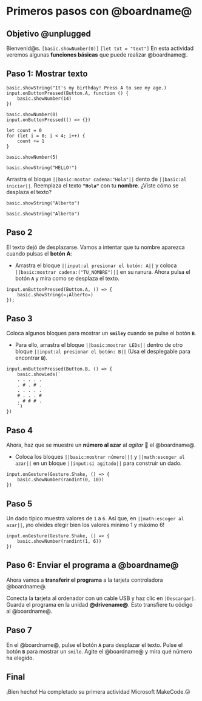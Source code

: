 # Primeros pasos con @boardname@

## Objetivo @unplugged

Bienvenid@s. ``[basic.showNumber(0)]``   ``[let txt = "text"]`` En esta actividad veremos algunas **funciones básicas** que puede realizar @boardname@. 

## Paso 1: Mostrar texto

```sim
basic.showString("It's my birthday! Press A to see my age.)
input.onButtonPressed(Button.A, function () {
    basic.showNumber(14)
})
```

```namespaces
basic.showNumber(0)
input.onButtonPressed(() => {})
```

```block
let count = 0
for (let i = 0; i < 4; i++) {
    count += 1
}
```

```blocks
basic.showNumber(5)
```

```blocks
basic.showString("HELLO!")
```

Arrastra el bloque ``||basic:mostar cadena:"Hola"||`` dento de ``||basic:al iniciar||``. Reemplaza el texto **``"Hola"``** con tu **nombre**. ¿Viste cómo se desplaza el texto?

```sim
basic.showString("Alberto")
```

```blocks
basic.showString("Alberto")
```

## Paso 2

El texto dejó de desplazarse. Vamos a intentar que tu nombre aparezca cuando pulsas el **botón A**:

* Arrastra el bloque ``||input:al presionar el botón: A||`` y coloca ``||basic:mostrar cadena:("TU_NOMBRE")||`` en su ranura. Ahora pulsa el botón **`A`** y mira como se desplaza el texto.

```blocks
input.onButtonPressed(Button.A, () => {
    basic.showString(«¡Alberto»)
});
```

## Paso 3

Coloca algunos bloques para mostrar un **``smiley``** cuando se pulse el botón **`B`**. 

* Para ello, arrastra el bloque ``||basic:mostrar LEDs||`` dentro de otro bloque ``||input:al presionar el botón: B||`` (Usa el desplegable para encontrar **`B`**).

```blocks
input.onButtonPressed(Button.B, () => {
    basic.showLeds(`
    . . . . .
    . # . # .
    . . . . .
    # . . . #
    . # # # .
    `)
})
```

## Paso 4

Ahora, haz que se muestre un **número al azar** al *agitar* 🪇  el @boardname@.

* Coloca los bloques ``||basic:mostrar número|||`` y ``||math:escoger al azar||`` en un bloque ``||input:si agitado||`` para construir un dado.

```blocks
input.onGesture(Gesture.Shake, () => {
    basic.showNumber(randint(0, 10))
})
```

## Paso 5

Un dado típico muestra valores de `1` a `6`. Así que, en  ``||math:escoger al azar||``, ¡no olvides elegir bien los valores mínimo 1 y máximo 6!

```blocks
input.onGesture(Gesture.Shake, () => {
    basic.showNumber(randint(1, 6))
})
```

## Paso 6: Enviar el programa a @boardname@

Ahora vamos a **transferir el programa** a la tarjeta controladora @boardname@.

Conecta la tarjeta al ordenador con un cable USB y haz clic en ``|Descargar|``. Guarda el programa en la unidad **@drivename@**. Esto transfiere tu código al @boardname@.

## Paso 7

En el @boardname@, pulse el botón **`A`** para desplazar el texto. Pulse el botón **`B`** para mostrar un `smile`. Agite el @boardname@ y mira qué número ha elegido.

## Final

¡Bien hecho! Ha completado su primera actividad Microsoft MakeCode.😛